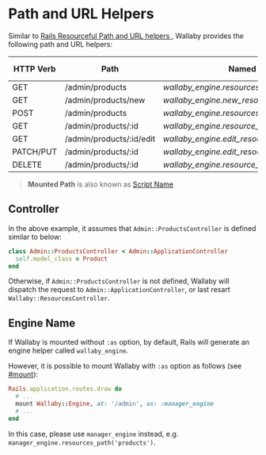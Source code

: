 # Path and URL Helpers

Similar to [Rails Resourceful Path and URL helpers ](http://guides.rubyonrails.org/routing.html#path-and-url-helpers), Wallaby provides the following path and URL helpers:

| HTTP Verb |	Path	                    | Named Helper                                          | Controller#Action       | Mounted Path  | Engine Name     | Resources Name  |
| --------- | ------------------------- | ----------------------------------------------------- | ----------------------- | ------------- | --------------- | --------------- |
| GET       |	/admin/products	          | _wallaby_engine.resources_path('products')_           | admin/products#index	  | /admin        | wallaby_engine  | products        |
| GET       |	/admin/products/new	      | _wallaby_engine.new_resource_path('products')_        | admin/products#new	    | /admin        | wallaby_engine  | products        |
| POST      |	/admin/products	          | _wallaby_engine.resources_path('products')_           | admin/products#create	  | /admin        | wallaby_engine  | products        |
| GET       |	/admin/products/:id	      | _wallaby_engine.resource_path('products',:id)_        | admin/products#show	    | /admin        | wallaby_engine  | products        |
| GET       |	/admin/products/:id/edit  | _wallaby_engine.edit_resource_path('products',:id)_   | admin/products#edit	    | /admin        | wallaby_engine  | products        |
| PATCH/PUT |	/admin/products/:id	      | _wallaby_engine.edit_resource_path('products',:id)_   | admin/products#update	  | /admin        | wallaby_engine  | products        |
| DELETE    |	/admin/products/:id	      | _wallaby_engine.resource_path('products',:id)_        | admin/products#destroy  | /admin        | wallaby_engine  | products        |

> **Mounted Path** is also known as [Script Name](http://api.rubyonrails.org/classes/ActionDispatch/Routing/Redirection.html)

## Controller

In the above example, it assumes that `Admin::ProductsController` is defined similar to below:

```ruby
class Admin::ProductsController < Admin::ApplicationController
  self.model_class = Product
end
```

Otherwise, if `Admin::ProductsController` is not defined, Wallaby will dispatch the request to `Admin::ApplicationController`, or last resart `Wallaby::ResourcesController`.

## Engine Name

If Wallaby is mounted without `:as` option, by default, Rails will generate an engine helper called `wallaby_engine`.

However, it is possible to mount Wallaby with `:as` option as follows (see [#mount](http://api.rubyonrails.org/classes/ActionDispatch/Routing/Mapper/Base.html#method-i-mount)):

```ruby
Rails.application.routes.draw do
  # ...
  mount Wallaby::Engine, at: '/admin', as: :manager_engine
  # ...
end
```

In this case, please use `manager_engine` instead, e.g. `manager_engine.resources_path('products')`.

